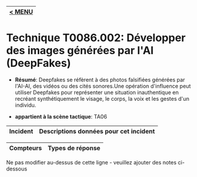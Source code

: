 |[< MENU](../../README.md)|
|---|
# Technique T0086.002: Développer des images générées par l'AI (DeepFakes)

* **Résumé**: Deepfakes se réfèrent à des photos falsifiées générées par l'AI-AI, des vidéos ou des cités sonores.Une opération d'influence peut utiliser Deepfakes pour représenter une situation inauthentique en recréant synthétiquement le visage, le corps, la voix et les gestes d'un individu.

* **appartient à la scène tactique**: TA06


|Incident |Descriptions données pour cet incident |
|-------- |-------------------- |



|Compteurs |Types de réponse |
|-------- |-------------- |


Ne pas modifier au-dessus de cette ligne - veuillez ajouter des notes ci-dessous